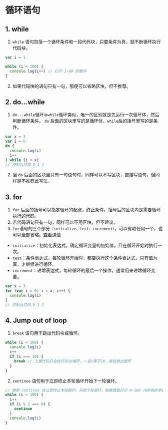 # 循环语句

## 1. while

1. `while` 语句包括一个循环条件和一段代码块，只要条件为真，就不断循环执行代码块。

```js
var i = 1

while (i < 100) {
  console.log(i++) // 打印 1-99 的数字
}
```

2. 如果代码块的语句只有一句，那便可以省略区块，但不推荐。

## 2. do...while

1. `do...while`循环`与while`循环类似，唯一的区别就是先运行一次循环体，然后判断循环条件。 `do` 后面的区块里写的是循环体，`while`后的括号里写的是条件。

```js
var x = 3
var i = 0
do {
  console.log(i)
  i++
} while (i < x)
// 控制台打印 0 1 2
```

2. 当 `do` 后面的区块里只有一句语句时，同样可以不写区块，直接写语句，但同样是不推荐此写法。

## 3. for

1. `for` 后面的括号可以指定循环的起点，终止条件。括号后的区块内是需要循环执行的代码。
2. 若代码语句只有一句，同样可以不用区块，但不建议。
3. `for`语句的三个部分`（initialize、test、increment）`，可以省略任何一个，也可以全部省略。[查看详情](https://developer.mozilla.org/zh-CN/docs/Web/JavaScript/Reference/Statements/for)

- `initialize`：初始化表达式，确定循环变量的初始值，只在循环开始时执行一次。
- `test`：条件表达式，每轮循环开始时，都要执行这个条件表达式，只有值为真，才继续进行循环。
- `increment`：递增表达式，每轮循环的最后一个操作，通常用来递增循环变量。

```js
var x = 3
for (var i = 0; i < x; i++) {
  console.log(i)
}
// 控制台打印 0 1 2
```

## 4. Jump out of loop

1. `break` 语句用于跳出代码块或循环。

```js
while (i < 100) {
  console.log(i)
  i++
  if (i === 10) {
    break // 上面代码只会执行10次循环，一旦i等于10，就会跳出循环
  }
}
```

2. `continue` 语句用于立即终止本轮循环开始下一轮循环。

```js
// 使用 continue 会立即终止本轮循环，开始下轮循环，结果就是打印 0-100 内所有的单数
while (i < 100) {
  i++
  if (i % 2 === 0) {
    continue
  }
  console.log(i)
}
```

